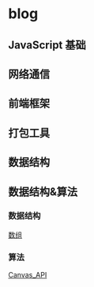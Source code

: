 # blog
## JavaScript 基础
## 网络通信
## 前端框架
## 打包工具

## 数据结构
## 数据结构&算法
### 数据结构
[数组](https://github.com/Capactity/blog/blob/master/data-structure/数组.md)

### 算法



[Canvas_API](https://github.com/Capactity/blog/blob/master/Canvas_API.md)